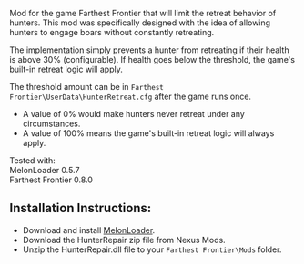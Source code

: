 ﻿Mod for the game Farthest Frontier that will limit the retreat behavior of hunters.  This mod was specifically designed with the idea of allowing hunters to engage boars without constantly retreating.  

The implementation simply prevents a hunter from retreating if their health is above 30% (configurable).  If health goes below the threshold, the game's built-in retreat logic will apply.

The threshold amount can be in `Farthest Frontier\UserData\HunterRetreat.cfg` after the game runs once.
* A value of 0% would make hunters never retreat under any circumstances.
* A value of 100% means the game's built-in retreat logic will always apply.

Tested with:  
MelonLoader 0.5.7  
Farthest Frontier 0.8.0

## Installation Instructions:
* Download and install [MelonLoader](https://github.com/LavaGang/MelonLoader).﻿﻿
* Download the HunterRepair zip file from Nexus Mods.
* Unzip the HunterRepair.dll file to your `Farthest Frontier\Mods` folder.
